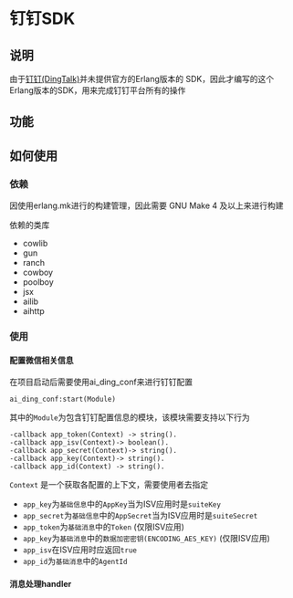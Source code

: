 # 钉钉SDK

## 说明
由于[钉钉(DingTalk)](https://open-doc.dingtalk.com/)并未提供官方的Erlang版本的
	SDK，因此才编写的这个Erlang版本的SDK，用来完成钉钉平台所有的操作

## 功能


## 如何使用

### 依赖

因使用erlang.mk进行的构建管理，因此需要 GNU Make 4 及以上来进行构建

依赖的类库

* cowlib
* gun
* ranch
* cowboy
* poolboy
* jsx
* ailib
* aihttp

### 使用

#### 配置微信相关信息

在项目启动后需要使用ai_ding_conf来进行钉钉配置

    ai_ding_conf:start(Module)

其中的`Module`为包含钉钉配置信息的模块，该模块需要支持以下行为

    -callback app_token(Context) -> string().
    -callback app_isv(Context)-> boolean().
    -callback app_secret(Context)-> string().
    -callback app_key(Context)-> string().
    -callback app_id(Context) -> string().
    

`Context` 是一个获取各配置的上下文，需要使用者去指定

* `app_key`为`基础信息`中的`AppKey`当为ISV应用时是`suiteKey`
* `app_secret`为`基础信息`中的`AppSecret`当为ISV应用时是`suiteSecret`
* `app_token`为`基础消息`中的`Token` (仅限ISV应用)
* `app_key`为`基础消息`中的`数据加密密钥(ENCODING_AES_KEY)` (仅限ISV应用)
* `app_isv`在ISV应用时应返回`true`
* `app_id`为`基础消息`中的`AgentId`

#### 消息处理handler

